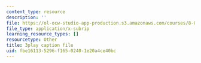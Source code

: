 ```yaml
---
content_type: resource
description: ''
file: https://ol-ocw-studio-app-production.s3.amazonaws.com/courses/8-01sc-classical-mechanics-fall-2016/fbe161135296f16502401e20a4ce40bc_QPV-DmpGXeQ.srt
file_type: application/x-subrip
learning_resource_types: []
resourcetype: Other
title: 3play caption file
uid: fbe16113-5296-f165-0240-1e20a4ce40bc
---
```

